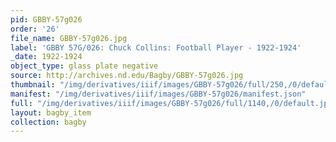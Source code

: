 ```yaml
---
pid: GBBY-57g026
order: '26'
file_name: GBBY-57g026.jpg
label: 'GBBY 57G/026: Chuck Collins: Football Player - 1922-1924'
_date: 1922-1924
object_type: glass plate negative
source: http://archives.nd.edu/Bagby/GBBY-57g026.jpg
thumbnail: "/img/derivatives/iiif/images/GBBY-57g026/full/250,/0/default.jpg"
manifest: "/img/derivatives/iiif/images/GBBY-57g026/manifest.json"
full: "/img/derivatives/iiif/images/GBBY-57g026/full/1140,/0/default.jpg"
layout: bagby_item
collection: bagby
---
```

